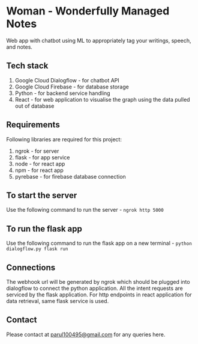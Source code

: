 # Woman - Wonderfully Managed Notes
Web app with chatbot using ML to appropriately tag your writings, speech, and notes.

## Tech stack
1. Google Cloud Dialogflow - for chatbot API
2. Google Cloud Firebase - for database storage
3. Python - for backend service handling
4. React - for web application to visualise the graph using the data pulled out of database

## Requirements
Following libraries are required for this project:
1. ngrok - for server
2. flask - for app service
3. node - for react app
4. npm - for react app
5. pyrebase - for firebase database connection

## To start the server
Use the following command to run the server -
`ngrok http 5000`

## To run the flask app
Use the following command to run the flask app on a new terminal -
`python dialogflow.py flask run`

## Connections
The webhook url will be generated by ngrok which should be plugged into dialogflow to connect
the python application. All the intent requests are serviced by the flask application.
For http endpoints in react application for data retrieval, same flask service is used.

## Contact
Please contact at parul100495@gmail.com for any queries here.
